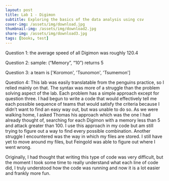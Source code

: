 ```yaml
---
layout: post
title: Lab 1 - Digimon
subtitle: Exploring the basics of the data analysis using csv
cover-img: /assets/img/download.jpg
thumbnail-img: /assets/img/download2.jpg
share-img: /assets/img/download3.jpg
tags: [books, test]
---
```


Question 1: the average speed of all Digimon was roughly 120.4

Question 2: sample: (“Memory”, “10”) returns 5

Question 3: a team is ['Koromon', 'Tsunomon', 'Tsumemon']

Question 4: This lab was easily translatable from the penguins practice, so I relied mainly on that. The syntax was more of a struggle than the problem solving aspect of the lab. Each problem has a simple approach except for question three. I had begun to write a code that would effectively tell me each possible sequence of teams that would satisfy the criteria because I didn’t want to find an easy way out, but was unable to do so. As we were walking home, I asked Thomas his approach which was the one I had already thought of, searching for each Digimon with a memory less than 5 and attack greater than 100. I use this approach in my code but am still trying to figure out a way to find every possible combination. Another struggle I encountered was the way in which my files are stored. I still have yet to move around my files, but Feingold was able to figure out where I went wrong. 

Originally, I had thought that writing this type of code was very difficult, but the moment I took some time to really understand what each line of code did, I truly understood how the code was running and now it is a lot easier and frankly more fun.
